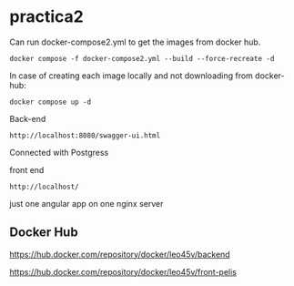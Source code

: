 # practica2

Can run docker-compose2.yml to get the images from docker hub.
``` 
docker compose -f docker-compose2.yml --build --force-recreate -d
```

In case of creating each image locally and not downloading from docker-hub:
```
docker compose up -d
```

Back-end
```
http://localhost:8080/swagger-ui.html
```
Connected with Postgress

front end
```
http://localhost/
```
just one angular app on one nginx server

## Docker Hub

https://hub.docker.com/repository/docker/leo45v/backend

https://hub.docker.com/repository/docker/leo45v/front-pelis

